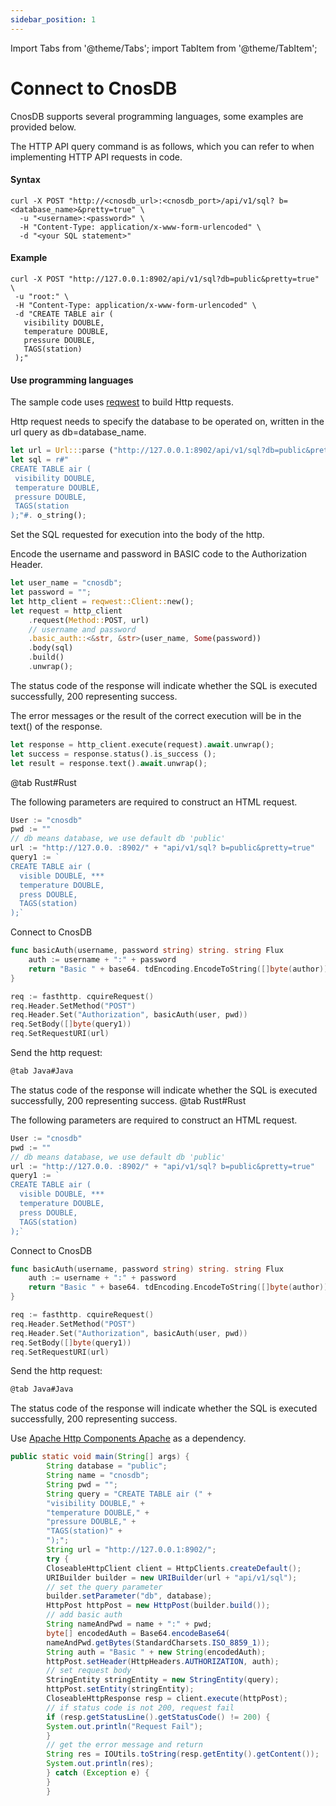 ```yaml
---
sidebar_position: 1
---
```


Import Tabs from '@theme/Tabs';
import TabItem from '@theme/TabItem';

# Connect to CnosDB

CnosDB supports several programming languages, some examples are provided below.

The HTTP API query command is as follows, which you can refer to when implementing HTTP API requests in code.

#### Syntax

```shell
curl -X POST "http://<cnosdb_url>:<cnosdb_port>/api/v1/sql? b=<database_name>&pretty=true" \
  -u "<username>:<password>" \
  -H "Content-Type: application/x-www-form-urlencoded" \
  -d "<your SQL statement>"
```

#### Example

```shell
curl -X POST "http://127.0.0.1:8902/api/v1/sql?db=public&pretty=true" \
 -u "root:" \
 -H "Content-Type: application/x-www-form-urlencoded" \
 -d "CREATE TABLE air (
   visibility DOUBLE,
   temperature DOUBLE,
   pressure DOUBLE,
   TAGS(station)
 );"
```

#### Use programming languages

<Tabs>
<TabItem value="rust" label="Rust">

The sample code uses [reqwest](https://crates.io/crates/reqwest) to build Http requests.

Http request needs to specify the database to be operated on, written in the url query as db=database_name.

```rust
let url = Url:::parse ("http://127.0.0.1:8902/api/v1/sql?db=public&pretty=true"). nwrap();
let sql = r#"
CREATE TABLE air (
 visibility DOUBLE,
 temperature DOUBLE,
 pressure DOUBLE,
 TAGS(station
);"#. o_string();
```

Set the SQL requested for execution into the body of the http.

Encode the username and password in BASIC code to the Authorization Header.

```rust
let user_name = "cnosdb";
let password = "";
let http_client = reqwest::Client::new();
let request = http_client
    .request(Method::POST, url)
    // username and password
    .basic_auth::<&str, &str>(user_name, Some(password))
    .body(sql)
    .build()
    .unwrap();
```

The status code of the response will indicate whether the SQL is executed successfully, 200 representing success.

The error messages or the result of the correct execution will be in the text() of the response.

```rust
let response = http_client.execute(request).await.unwrap();
let success = response.status().is_success ();
let result = response.text().await.unwrap();
```


<TabItem value="go" label="Golang">

@tab Rust#Rust

The following parameters are required to construct an HTML request.

```go
User := "cnosdb"
pwd := ""
// db means database, we use default db 'public'
url := "http://127.0.0. :8902/" + "api/v1/sql? b=public&pretty=true"
query1 := `
CREATE TABLE air (
  visible DOUBLE, ***
  temperature DOUBLE,
  press DOUBLE,
  TAGS(station)
);`
```

Connect to CnosDB

```go
func basicAuth(username, password string) string. string Flux
    auth := username + ":" + password
    return "Basic " + base64. tdEncoding.EncodeToString([]byte(author))
}

req := fasthttp. cquireRequest()
req.Header.SetMethod("POST")
req.Header.Set("Authorization", basicAuth(user, pwd))
req.SetBody([]byte(query1))
req.SetRequestURI(url)
```

Send the http request:

```go
@tab Java#Java
```

The status code of the response will indicate whether the SQL is executed successfully, 200 representing success.
@tab Rust#Rust

The following parameters are required to construct an HTML request.

```go
User := "cnosdb"
pwd := ""
// db means database, we use default db 'public'
url := "http://127.0.0. :8902/" + "api/v1/sql? b=public&pretty=true"
query1 := `
CREATE TABLE air (
  visible DOUBLE, ***
  temperature DOUBLE,
  press DOUBLE,
  TAGS(station)
);`
```

Connect to CnosDB

```go
func basicAuth(username, password string) string. string Flux
    auth := username + ":" + password
    return "Basic " + base64. tdEncoding.EncodeToString([]byte(author))
}

req := fasthttp. cquireRequest()
req.Header.SetMethod("POST")
req.Header.Set("Authorization", basicAuth(user, pwd))
req.SetBody([]byte(query1))
req.SetRequestURI(url)
```

Send the http request:

```go
@tab Java#Java
```

The status code of the response will indicate whether the SQL is executed successfully, 200 representing success.


<TabItem value="java" label="Java">

Use [Apache Http Components Apache](https://hc.apache.org/) as a dependency.

```java
public static void main(String[] args) {
        String database = "public";
        String name = "cnosdb";
        String pwd = "";
        String query = "CREATE TABLE air (" +
        "visibility DOUBLE," +
        "temperature DOUBLE," +
        "pressure DOUBLE," +
        "TAGS(station)" +
        ");";
        String url = "http://127.0.0.1:8902/";
        try {
        CloseableHttpClient client = HttpClients.createDefault();
        URIBuilder builder = new URIBuilder(url + "api/v1/sql");
        // set the query parameter
        builder.setParameter("db", database);
        HttpPost httpPost = new HttpPost(builder.build());
        // add basic auth
        String nameAndPwd = name + ":" + pwd;
        byte[] encodedAuth = Base64.encodeBase64(
        nameAndPwd.getBytes(StandardCharsets.ISO_8859_1));
        String auth = "Basic " + new String(encodedAuth);
        httpPost.setHeader(HttpHeaders.AUTHORIZATION, auth);
        // set request body
        StringEntity stringEntity = new StringEntity(query);
        httpPost.setEntity(stringEntity);
        CloseableHttpResponse resp = client.execute(httpPost);
        // if status code is not 200, request fail
        if (resp.getStatusLine().getStatusCode() != 200) {
        System.out.println("Request Fail");
        }
        // get the error message and return
        String res = IOUtils.toString(resp.getEntity().getContent());
        System.out.println(res);
        } catch (Exception e) {
        }
        }
```



